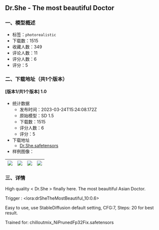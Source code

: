 ## Dr.She - The most beautiful Doctor
### 一、模型概述

- 标签：`photorealistic`
- 下载数：1515
- 收藏人数：349
- 评论人数：11
- 评分人数：6
- 评分：5

### 二、下载地址（共1个版本）

#### [版本1/共1个版本] 1.0

- 统计数据
  - 发布时间：2023-03-24T15:24:08.172Z
  - 原始模型：SD 1.5
  - 下载数：1515
  - 评分人数：6
  - 评分：5
- 下载地址
  - [Dr.She.safetensors](https://civitai.com/api/download/models/26431)
- 样例图像：

| <img src="https://image.civitai.com/xG1nkqKTMzGDvpLrqFT7WA/411e80a9-a1b0-4fad-ca8f-c7524d6ef200/width=450/291231.jpeg" /> | <img src="https://image.civitai.com/xG1nkqKTMzGDvpLrqFT7WA/5be7f0b0-96ef-4b61-68e8-f4bb4dd65600/width=450/291241.jpeg" /> | <img src="https://image.civitai.com/xG1nkqKTMzGDvpLrqFT7WA/5df89d6b-4e91-4c34-9648-c24fffd34800/width=450/291244.jpeg" /> | <img src="https://image.civitai.com/xG1nkqKTMzGDvpLrqFT7WA/1a52fa0f-2f34-41be-9151-67e606c37700/width=450/291242.jpeg" /> |
| ---- | ---- | ---- | ---- |


### 三、详情
<p>High quality &lt; Dr.She &gt; finally here. The most beaultiful Asian Doctor.</p><p>Trigger : &lt;lora:drSheTheMostBeautiful_10:0.6&gt;</p><p>Easy to use, use StableDiffusion default setting, CFG:7, Steps: 20 for best result.</p><p>Trained for: chilloutmix_NiPrunedFp32Fix.safetensors</p>
